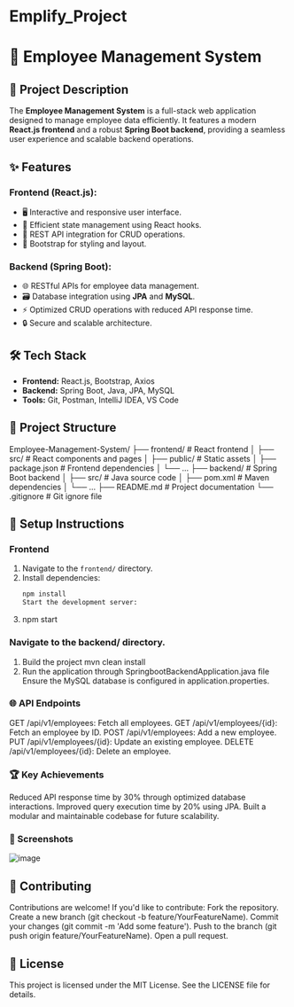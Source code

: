 # Emplify_Project
# 🚀 Employee Management System

## 📝 Project Description

The **Employee Management System** is a full-stack web application designed to manage employee data efficiently. It features a modern **React.js frontend** and a robust **Spring Boot backend**, providing a seamless user experience and scalable backend operations.

## ✨ Features

### **Frontend (React.js):**
- 🖥️ Interactive and responsive user interface.
- 🧠 Efficient state management using React hooks.
- 🔄 REST API integration for CRUD operations.
- 🎨 Bootstrap for styling and layout.

### **Backend (Spring Boot):**
- 🌐 RESTful APIs for employee data management.
- 🗃️ Database integration using **JPA** and **MySQL**.
- ⚡ Optimized CRUD operations with reduced API response time.
- 🔒 Secure and scalable architecture.

## 🛠️ Tech Stack

- **Frontend:** React.js, Bootstrap, Axios
- **Backend:** Spring Boot, Java, JPA, MySQL
- **Tools:** Git, Postman, IntelliJ IDEA, VS Code

## 📂 Project Structure
Employee-Management-System/
├── frontend/ # React frontend
│ ├── src/ # React components and pages
│ ├── public/ # Static assets
│ ├── package.json # Frontend dependencies
│ └── ...
├── backend/ # Spring Boot backend
│ ├── src/ # Java source code
│ ├── pom.xml # Maven dependencies
│ └── ...
├── README.md # Project documentation
└── .gitignore # Git ignore file


## 🚀 Setup Instructions

### **Frontend**
1. Navigate to the `frontend/` directory.
2. Install dependencies:
   ```bash
   npm install
   Start the development server:
3. npm start

### Navigate to the backend/ directory.
1) Build the project
mvn clean install
2) Run the application through SpringbootBackendApplication.java file
Ensure the MySQL database is configured in application.properties.

### 🌐 API Endpoints
GET /api/v1/employees: Fetch all employees.
GET /api/v1/employees/{id}: Fetch an employee by ID.
POST /api/v1/employees: Add a new employee.
PUT /api/v1/employees/{id}: Update an existing employee.
DELETE /api/v1/employees/{id}: Delete an employee.

### 🏆 Key Achievements
Reduced API response time by 30% through optimized database interactions.
Improved query execution time by 20% using JPA.
Built a modular and maintainable codebase for future scalability.

### 📸 Screenshots
![image](https://github.com/user-attachments/assets/5449419e-bd9c-432d-a5d4-382cb25a8442)


## 🤝 Contributing
Contributions are welcome! If you'd like to contribute:
Fork the repository.
Create a new branch (git checkout -b feature/YourFeatureName).
Commit your changes (git commit -m 'Add some feature').
Push to the branch (git push origin feature/YourFeatureName).
Open a pull request.

## 📜 License
This project is licensed under the MIT License. See the LICENSE file for details.

